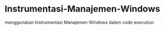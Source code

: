# Instrumentasi-Manajemen-Windows
menggunakan Instrumentasi Manajemen Windows dalam code execution 

